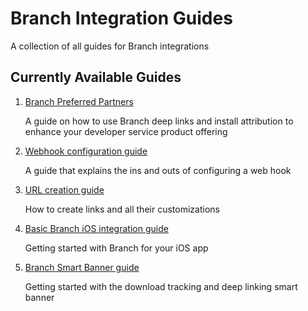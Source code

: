 Branch Integration Guides
=========================

A collection of all guides for Branch integrations

## Currently Available Guides
1. [Branch Preferred Partners](https://github.com/BranchMetrics/Branch-Integration-Guides/blob/master/bpp-guide.md)

    A guide on how to use Branch deep links and install attribution to enhance your developer service product offering

1. [Webhook configuration guide](https://github.com/BranchMetrics/Branch-Integration-Guides/blob/master/webhook-guide.md)

    A guide that explains the ins and outs of configuring a web hook

1. [URL creation guide](https://github.com/BranchMetrics/Branch-Integration-Guides/blob/master/url-creation-guide.md)

    How to create links and all their customizations

1. [Basic Branch iOS integration guide](https://github.com/BranchMetrics/Branch-Integration-Guides/blob/master/ios_quickstart.md)

    Getting started with Branch for your iOS app
    
1. [Branch Smart Banner guide](https://github.com/BranchMetrics/Branch-Integration-Guides/blob/master/smart_banner_guide.md)

    Getting started with the download tracking and deep linking smart banner
